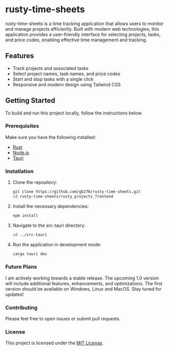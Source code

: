 # rusty-time-sheets

rusty-time-sheets is a time tracking application that allows users to monitor and manage projects efficiently. Built with modern web technologies, this application provides a user-friendly interface for selecting projects, tasks, and price codes, enabling effective time management and tracking.

## Features

- Track projects and associated tasks
- Select project names, task names, and price codes
- Start and stop tasks with a single click
- Responsive and modern design using Tailwind CSS

## Getting Started

To build and run this project locally, follow the instructions below.

### Prerequisites

Make sure you have the following installed:

- [Rust](https://www.rust-lang.org/)
- [Node.js](https://nodejs.org/)
- [Tauri](https://tauri.app/)

### Installation

1. Clone the repository:

   ```bash
   git clone https://github.com/gb270/rusty-time-sheets.git
   cd rusty-time-sheets/rusty_projects_frontend

2. Install the necessary dependencies:
    ```bash
    npm install

3. Navigate to the src-tauri directory:
    ```bash
    cd ../src-tauri

4. Run the application in development mode:
    ```bash
    cargo tauri dev

### Future Plans
I am actively working towards a stable release. The upcoming 1.0 version will include additional features, enhancements, and optimizations. The first version should be available on Windows, Linux and MacOS. Stay tuned for updates!

### Contributing
Please feel free to open issues or submit pull requests.

### License
This project is licensed under the [MIT License](LICENSE).


